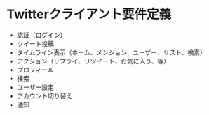 # Twitterクライアント要件定義

* 認証（ログイン）
* ツイート投稿
* タイムライン表示（ホーム、メンション、ユーザー、リスト、検索）
* アクション（リプライ、リツイート、お気に入り、等）
* プロフィール
* 検索
* ユーザー設定
* アカウント切り替え
* 通知
